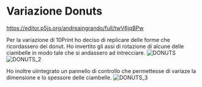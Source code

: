 # Variazione Donuts
https://editor.p5js.org/andreaingrando/full/twV6jqBPw

Per la variazione di 10Print ho deciso di replicare delle forme che ricordassero dei donut.
Ho invertito gli assi di rotazione di alcune delle ciambelle in modo tale che si andassero ad intrecciare.
![DONUTS](https://user-images.githubusercontent.com/101118083/176182921-06cbe7d4-d960-4c74-98af-b51bbc1f67a6.gif)
![DONUTS_2](https://user-images.githubusercontent.com/101118083/176183628-a368eafe-8817-493f-ad3d-9bf1fe4d2dfe.gif)

Ho inoltre uìintegrato un pannello di controllo che permettesse di variaze la dimensione e lo spessore delle ciambelle.
![DONUTS_3](https://user-images.githubusercontent.com/101118083/176185228-041c8f88-9f9c-493e-8be4-a0816d7713b9.gif)
